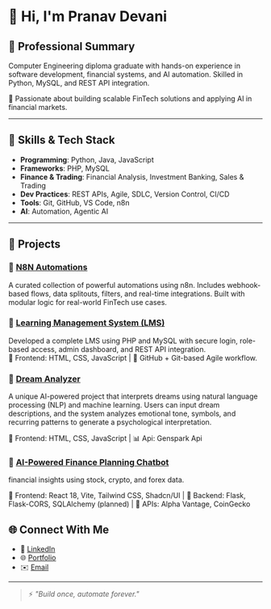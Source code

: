 # 👋 Hi, I'm Pranav Devani

## 💼 Professional Summary

Computer Engineering diploma graduate with hands-on experience in software development, financial systems, and AI automation. Skilled in Python, MySQL, and REST API integration.

🧠 Passionate about building scalable FinTech solutions and applying AI in financial markets.

---

## 🔧 Skills & Tech Stack

- **Programming**: Python, Java, JavaScript  
- **Frameworks**: PHP, MySQL  
- **Finance & Trading**: Financial Analysis, Investment Banking, Sales & Trading  
- **Dev Practices**: REST APIs, Agile, SDLC, Version Control, CI/CD  
- **Tools**: Git, GitHub, VS Code, n8n  
- **AI**: Automation, Agentic AI  

---

## 📂 Projects

### 🔹 [N8N Automations](https://github.com/Pranav-Fintech/N8N-Automations-)
A curated collection of powerful automations using n8n. Includes webhook-based flows, data splitouts, filters, and real-time integrations. Built with modular logic for real-world FinTech use cases.

### 🔹 [Learning Management System (LMS)](https://github.com/Pranav-Fintech/Learning-Management-System-LMS-)
Developed a complete LMS using PHP and MySQL with secure login, role-based access, admin dashboard, and REST API integration.  
🧰 Frontend: HTML, CSS, JavaScript | 🔗 GitHub + Git-based Agile workflow.

### 🔹 [Dream Analyzer](https://github.com/Pranav-Fintech/Dream-Analyzer)
A unique AI-powered project that interprets dreams using natural language processing (NLP) and machine learning. Users can input dream descriptions, and the system analyzes emotional tone, symbols, and recurring patterns to generate a psychological interpretation.

🧰 Frontend: HTML, CSS, JavaScript | 📊 Api: Genspark Api

### 🔹 [AI-Powered Finance Planning Chatbot](https://github.com/Pranav-Fintech/Finance-Advisor)
financial insights using stock, crypto, and forex data.

🧰 Frontend: React 18, Vite, Tailwind CSS, Shadcn/UI | 🐍 Backend: Flask, Flask-CORS, SQLAlchemy (planned) | 🔗 APIs: Alpha Vantage, CoinGecko

## 🌐 Connect With Me

- 🔗 [LinkedIn](www.linkedin.com/in/pranav-devani)
- 🌐 [Portfolio](https://bmuplncc.manus.space/)
- ✉️ [Email](mailto:pranavdevani56@gmail.com)

---

>⚡ _"Build once, automate forever."_
